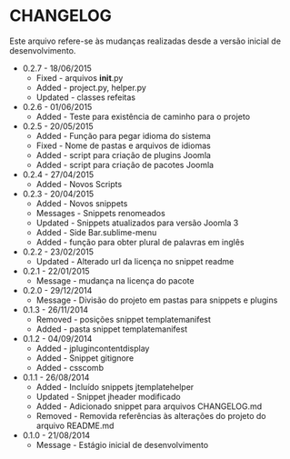 CHANGELOG
=============

Este arquivo refere-se às mudanças realizadas desde a versão inicial de desenvolvimento.

* 0.2.7 - 18/06/2015
  * Fixed - arquivos __init__.py
  * Added - project.py, helper.py
  * Updated - classes refeitas
* 0.2.6 - 01/06/2015
  * Added - Teste para existência de caminho para o projeto
* 0.2.5 - 20/05/2015
  * Added - Função para pegar idioma do sistema
  * Fixed - Nome de pastas e arquivos de idiomas
  * Added - script para criação de plugins Joomla
  * Added - script para criação de pacotes Joomla
* 0.2.4 - 27/04/2015
  * Added - Novos Scripts
* 0.2.3 - 20/04/2015
  * Added - Novos snippets
  * Messages - Snippets renomeados
  * Updated - Snippets atualizados para versão Joomla 3
  * Added - Side Bar.sublime-menu
  * Added - função para obter plural de palavras em inglês
* 0.2.2 - 23/02/2015
  * Updated - Alterado url da licença no snippet readme
* 0.2.1 - 22/01/2015
  * Message - mudança na licença do pacote
* 0.2.0 - 29/12/2014
  * Message - Divisão do projeto em pastas para snippets e plugins
* 0.1.3 - 26/11/2014
  * Removed - posições snippet templatemanifest
  * Added - pasta snippet templatemanifest
* 0.1.2 - 04/09/2014
  * Added - jplugincontentdisplay
  * Added - Snippet gitignore
  * Added - csscomb
* 0.1.1 - 26/08/2014
  * Added - Incluído snippets jtemplatehelper
  * Updated - Snippet jheader modificado
  * Added - Adicionado snippet para arquivos CHANGELOG.md
  * Removed - Removida referências às alterações do projeto do arquivo README.md
* 0.1.0 - 21/08/2014
  * Message - Estágio inicial de desenvolvimento